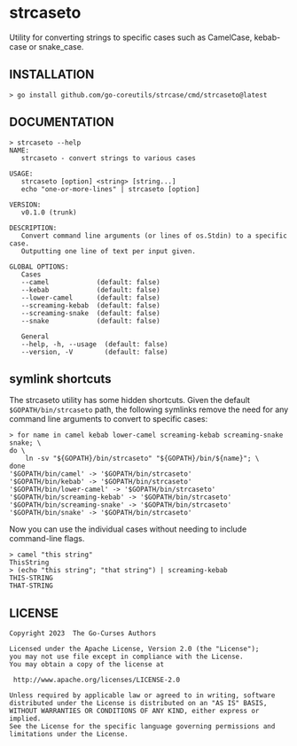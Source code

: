 # strcaseto

Utility for converting strings to specific cases such as CamelCase, kebab-case or snake_case.

## INSTALLATION

``` shell
> go install github.com/go-coreutils/strcase/cmd/strcaseto@latest
```

## DOCUMENTATION

``` shell
> strcaseto --help
NAME:
   strcaseto - convert strings to various cases

USAGE:
   strcaseto [option] <string> [string...]
   echo "one-or-more-lines" | strcaseto [option]

VERSION:
   v0.1.0 (trunk)

DESCRIPTION:
   Convert command line arguments (or lines of os.Stdin) to a specific case.
   Outputting one line of text per input given.

GLOBAL OPTIONS:
   Cases
   --camel            (default: false)
   --kebab            (default: false)
   --lower-camel      (default: false)
   --screaming-kebab  (default: false)
   --screaming-snake  (default: false)
   --snake            (default: false)

   General
   --help, -h, --usage  (default: false)
   --version, -V        (default: false)
```

## symlink shortcuts

The strcaseto utility has some hidden shortcuts. Given the default
`$GOPATH/bin/strcaseto` path, the following symlinks remove the
need for any command line arguments to convert to specific cases:

``` shell
> for name in camel kebab lower-camel screaming-kebab screaming-snake snake; \
do \
    ln -sv "${GOPATH}/bin/strcaseto" "${GOPATH}/bin/${name}"; \
done
'$GOPATH/bin/camel' -> '$GOPATH/bin/strcaseto'
'$GOPATH/bin/kebab' -> '$GOPATH/bin/strcaseto'
'$GOPATH/bin/lower-camel' -> '$GOPATH/bin/strcaseto'
'$GOPATH/bin/screaming-kebab' -> '$GOPATH/bin/strcaseto'
'$GOPATH/bin/screaming-snake' -> '$GOPATH/bin/strcaseto'
'$GOPATH/bin/snake' -> '$GOPATH/bin/strcaseto'
```

Now you can use the individual cases without needing to include command-line flags.

``` shell
> camel "this string"
ThisString
> (echo "this string"; "that string") | screaming-kebab
THIS-STRING
THAT-STRING
```

## LICENSE

```
Copyright 2023  The Go-Curses Authors

Licensed under the Apache License, Version 2.0 (the "License");
you may not use file except in compliance with the License.
You may obtain a copy of the license at

 http://www.apache.org/licenses/LICENSE-2.0

Unless required by applicable law or agreed to in writing, software
distributed under the License is distributed on an "AS IS" BASIS,
WITHOUT WARRANTIES OR CONDITIONS OF ANY KIND, either express or implied.
See the License for the specific language governing permissions and
limitations under the License.
```
